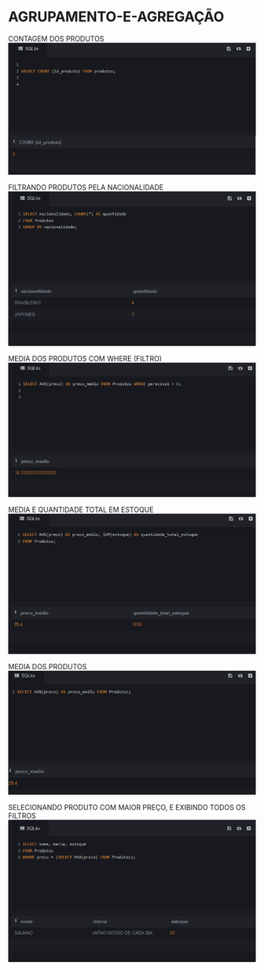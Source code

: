 # AGRUPAMENTO-E-AGREGAÇÃO

CONTAGEM DOS PRODUTOS
![Atividade-A](contagemDosProdutos.PNG)

FILTRANDO PRODUTOS PELA NACIONALIDADE
![Atividade-B](FiltrandoOsprodutosPelaNacionalidadeDeles.PNG)

MEDIA DOS PRODUTOS COM WHERE (FILTRO)
![Atividade-C](MediaDosProdutosComWHEREParaFiltrarPorProdutosPereciveisOuNao.PNG)

MEDIA E QUANTIDADE TOTAL EM ESTOQUE
![Atividade-D](MediaDosProdutosEQuantidadeTotalEmEstoque.PNG)

MEDIA DOS PRODUTOS
![Atividade-E](mediaDosProdutos.PNG)

SELECIONANDO PRODUTO COM MAIOR PREÇO, E EXIBINDO TODOS OS FILTROS
![Atividade-F](selecionandoOProdutoComMaior.PNG)

